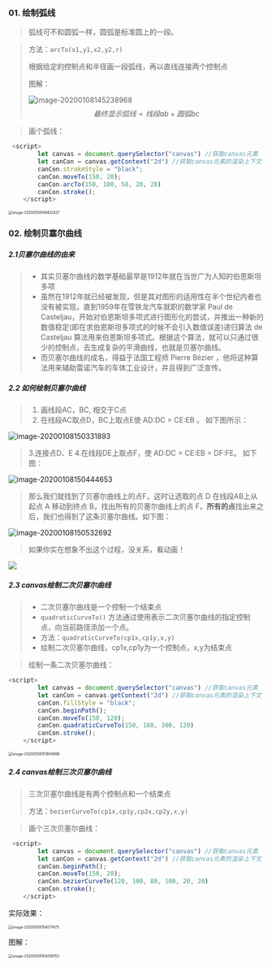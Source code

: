 ### 01. 绘制弧线

> 弧线可不和圆弧一样，圆弧是标准圆上的一段。

> 方法：`arcTo(x1,y1,x2,y2,r)`
>
> 根据给定的控制点和半径画一段弧线，再以直线连接两个控制点
>
> 图解：
>
> ![image-20200108145238968](C:\Users\王雨波\AppData\Roaming\Typora\typora-user-images\image-20200108145238968.png)
> $$
> 最终显示弧线=线段ab+圆弧bc
> $$

> 画个弧线：

```js
 <script>
        let canvas = document.querySelector("canvas") //获取canvas元素
        let canCon = canvas.getContext("2d") //获取canvas元素的渲染上下文
        canCon.strokeStyle = "black"; 
        canCon.moveTo(150, 20);
        canCon.arcTo(150, 100, 50, 20, 20)
        canCon.stroke();
    </script>
```

<img src="C:\Users\王雨波\AppData\Roaming\Typora\typora-user-images\image-20200108144612427.png" alt="image-20200108144612427" style="zoom:50%;" />

### 02. 绘制贝塞尔曲线

##### 2.1贝塞尔曲线的由来

> - 其实贝塞尔曲线的数学基础最早是1912年就在当世广为人知的伯恩斯坦多项
> - 虽然在1912年就已经被发现，但是其对图形的适用性在半个世纪内者也没有被实现，直到1959年在雪铁龙汽车就职的数学家 Paul de Casteljau，开始对伯恩斯坦多项式进行图形化的尝试，并推出一种新的数值稳定(即在求伯恩斯坦多项式的时候不会引入数值误差)递归算法 de Casteljau 算法用来伯恩斯坦多项式。根据这个算法，就可以只通过很少的控制点，去生成复杂的平滑曲线，也就是贝塞尔曲线。
> - 而贝塞尔曲线的成名，得益于法国工程师 Pierre Bézier ，他将这种算法用来辅助雷诺汽车的车体工业设计，并且得到广泛宣传。

##### 2.2 如何绘制贝塞尔曲线

> 1. 画线段AC，BC, 相交于C点
> 2. 在线段AC取点D，BC上取点E使 AD:DC = CE:EB 。 如下图所示：

<img src="C:\Users\王雨波\AppData\Roaming\Typora\typora-user-images\image-20200108150331893.png" alt="image-20200108150331893" style="zoom:100%;" />

> 3.连接点D、E
> 4.在线段DE上取点F，使 AD:DC = CE:EB = DF:FE。 如下图：

![image-20200108150444653](C:\Users\王雨波\AppData\Roaming\Typora\typora-user-images\image-20200108150444653.png)

> 那么我们就找到了贝塞尔曲线上的点F，这时让选取的点 D 在线段AB上从起点 A 移动到终点 B，找出所有的贝塞尔曲线上的点 F。**所有的点**找出来之后，我们也得到了这条贝塞尔曲线。如下图：

![image-20200108150532692](C:\Users\王雨波\AppData\Roaming\Typora\typora-user-images\image-20200108150532692.png)

> 如果你实在想象不出这个过程，没关系，看动画！

![](F:\前端开发\canvas学习\images\172968-82781ddb157c4c6a.webp)

##### 2.3 canvas绘制二次贝塞尔曲线

> - 二次贝塞尔曲线是一个控制一个结束点
> - `quadraticCurveTo()` 方法通过使用表示二次贝塞尔曲线的指定控制点，向当前路径添加一个点。
> - 方法：`quadraticCurveTo(cp1x,cp1y,x,y)`
> - 绘制二次贝塞尔曲线，cp1x,cp1y为一个控制点，x,y为结束点

> 绘制一条二次贝塞尔曲线：

```js
<script>
        let canvas = document.querySelector("canvas") //获取canvas元素
        let canCon = canvas.getContext("2d") //获取canvas元素的渲染上下文
        canCon.fillStyle = "black";
        canCon.beginPath();
        canCon.moveTo(150, 120);
        canCon.quadraticCurveTo(150, 180, 300, 120)
        canCon.stroke();
    </script>
```

<img src="C:\Users\王雨波\AppData\Roaming\Typora\typora-user-images\image-20200108151904866.png" alt="image-20200108151904866" style="zoom:50%;" />

##### 2.4 canvas绘制三次贝塞尔曲线

> 三次贝塞尔曲线是有两个控制点和一个结束点
>
> 方法：`bezierCurveTo(cp1x,cp1y,cp2x,cp2y,x,y)` 

> 画个三次贝塞尔曲线：

```js
 <script>
        let canvas = document.querySelector("canvas") //获取canvas元素
        let canCon = canvas.getContext("2d") //获取canvas元素的渲染上下文
        canCon.beginPath();
        canCon.moveTo(150, 20);
        canCon.bezierCurveTo(120, 100, 80, 100, 20, 20)
        canCon.stroke();
    </script>
```

实际效果：

<img src="C:\Users\王雨波\AppData\Roaming\Typora\typora-user-images\image-20200108154017475.png" alt="image-20200108154017475" style="zoom:50%;" />

图解：

<img src="C:\Users\王雨波\AppData\Roaming\Typora\typora-user-images\image-20200108154058152.png" alt="image-20200108154058152" style="zoom:50%;" />

